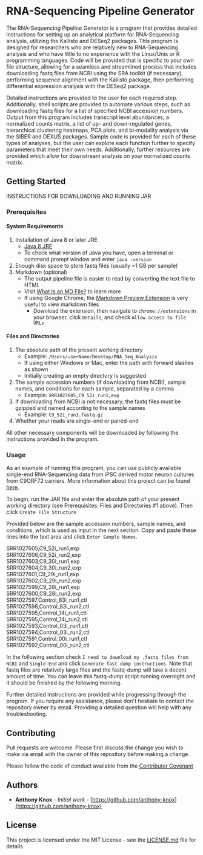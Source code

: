 # RNA-Sequencing Pipeline Generator

The RNA-Sequencing Pipeline Generator is a program that provides detailed instructions for setting up an analytical platform for RNA-Sequencing analysis, utilizing the Kallisto and DESeq2 packages. This program is designed for researchers who are relatively new to RNA-Sequencing analysis and who have little to no experience with the Linux/Unix or R programming languages. Code will be provided that is specific to your own file structure, allowing for a seamless and streamlined process that includes downloading fastq files from NCBI using the SRA toolkit (if necessary), performing sequence alignment with the Kallisto package, then performing differential expression analysis with the DESeq2 package. 

Detailed instructions are provided to the user for each required step. Additionally, shell scripts are provided to automate various steps, such as downloading fastq files for a list of specified NCBI accession numbers. Output from this program includes transcript level abundances, a normalized counts matrix, a list of up- and down-regulated genes, hierarchical clustering heatmaps, PCA plots, and bi-modality analysis via the SIBER and DEXUS packages. Sample code is provided for each of these types of analyses, but the user can explore each function further to specify parameters that meet their own needs. Additionally, further resources are provided which allow for downstream analysis on your normalized counts matrix.

## Getting Started

INSTRUCTIONS FOR DOWNLOADING AND RUNNING JAR

### Prerequisites

#### System Requirements

1. Installation of Java 8 or later JRE
	* [Java 8 JRE](https://www.oracle.com/technetwork/java/javase/downloads/jre8-downloads-2133155.html)
	* To check what version of Java you have, open a terminal or command prompt window and enter ```java -version```
2. Enough disk space to store fastq files (usually ~1 GB per sample)
3. Markdown (optional)
	* The output pipeline file is easier to read by converting the text file to HTML
	* Visit [What Is an MD File?](https://www.lifewire.com/md-file-4143558) to learn more
	* If using Google Chrome, the [Markdown Preview Extension](https://chrome.google.com/webstore/detail/markdown-preview/jmchmkecamhbiokiopfpnfgbidieafmd?hl=en) is very useful to view markdown files
		* Download the extension, then navigate to `chrome://extensions` in your browser, click `Details`, and check `Allow access to file URLs`

#### Files and Directories

1. The absolute path of the present working directory
	* Example: `/Users/userName/Desktop/RNA_Seq_Analysis`
	* If using either Windows or Mac, enter the path with forward slashes as shown
	* Initially creating an empty directory is suggested
2. The sample accession numbers (if downloading from NCBI), sample names, and conditions for each sample, separated by a comma
	* Example: `SRR1027605,C9_52i_run1,exp`
3. If downloading from NCBI is not necessary, the fastq files must be gzipped and named according to the sample names
	* Example: `C9_52i_run1.fastq.gz`
4. Whether your reads are single-end or paired-end

All other necessary components will be downloaded by following the instructions provided in the program.

### Usage

As an example of running this program, you can use publicly available single-end RNA-Sequencing data from iPSC derived motor neuron cultures from C9ORF72 carriers. More information about this project can be found [here](https://www.ncbi.nlm.nih.gov/bioproject/PRJNA227155). 

To begin, run the JAR file and enter the absolute path of your present working directory (see Prerequisites: Files and Directories #1 above). Then click `Create File Structure`

Provided below are the sample accession numbers, sample names, and conditions, which is used as input in the next section. Copy and paste these lines into the text area and click `Enter Sample Names`.

SRR1027605,C9\_52i\_run1,exp  
SRR1027606,C9\_52i\_run2,exp  
SRR1027603,C9\_30i\_run1,exp  
SRR1027604,C9\_30i\_run2,exp  
SRR1027601,C9\_29i\_run1,exp  
SRR1027602,C9\_29i\_run2,exp  
SRR1027599,C9\_28i\_run1,exp  
SRR1027600,C9\_28i\_run2,exp  
SRR1027597,Control\_83i\_run1,ctl  
SRR1027598,Control\_83i\_run2,ctl  
SRR1027595,Control\_14i\_run1,ctl  
SRR1027595,Control\_14i\_run2,ctl  
SRR1027593,Control\_03i\_run1,ctl  
SRR1027594,Control\_03i\_run2,ctl  
SRR1027591,Control\_00i\_run1,ctl  
SRR1027592,Control\_00i\_run2,ctl  

In the following section check `I need to download my .fastq files from NCBI` and `Single-End` and click `Generate fast dump instructions`. Note that fastq files are relatively large files and the fastq-dump will take a decent amount of time. You can leave this fastq-dump script running overnight and it should be finished by the following morning.

Further detailed instructions are provided while progressing through the program. If you require any assistance, please don't hesitate to contact the repository owner by email. Providing a detailed question will help with any troubleshooting.

## Contributing

Pull requests are welcome. Please first discuss the change you wish to make via email with the owner of this repository before making a change.

Please follow the code of conduct available from the [Contributor Covenant](https://www.contributor-covenant.org/version/1/4/code-of-conduct.html)

## Authors

* **Anthony Knox** - *Initial work* - [https://github.com/anthony-knox](https://github.com/anthony-knox)

## License

This project is licensed under the MIT License - see the [LICENSE.md](LICENSE.md) file for details

